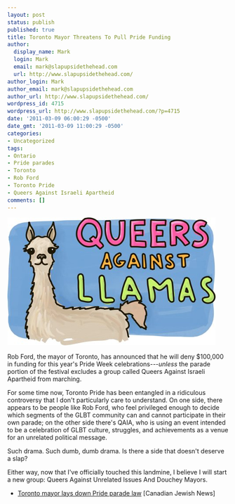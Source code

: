 ```yaml
---
layout: post
status: publish
published: true
title: Toronto Mayor Threatens To Pull Pride Funding
author:
  display_name: Mark
  login: Mark
  email: mark@slapupsidethehead.com
  url: http://www.slapupsidethehead.com/
author_login: Mark
author_email: mark@slapupsidethehead.com
author_url: http://www.slapupsidethehead.com/
wordpress_id: 4715
wordpress_url: http://www.slapupsidethehead.com/?p=4715
date: '2011-03-09 06:00:29 -0500'
date_gmt: '2011-03-09 11:00:29 -0500'
categories:
- Uncategorized
tags:
- Ontario
- Pride parades
- Toronto
- Rob Ford
- Toronto Pride
- Queers Against Israeli Apartheid
comments: []
---
```

![Queers Against Llamas](/wp-content/media/2011/03/queers-against-llamas.jpg "My one wish is that this sign actually appears at some point during the Toronto Pride parade.")

Rob Ford, the mayor of Toronto, has announced that he will deny $100,000 in funding for this year's Pride Week celebrations---_unless_ the parade portion of the festival excludes a group called Queers Against Israeli Apartheid from marching.

For some time now, Toronto Pride has been entangled in a ridiculous controversy that I don't particularly care to understand. On one side, there appears to be people like Rob Ford, who feel privileged enough to decide which segments of the GLBT community can and cannot participate in their own parade; on the other side there's QAIA, who is using an event intended to be a celebration of GLBT culture, struggles, and achievements as a venue for an unrelated political message.

Such drama. Such dumb, dumb drama. Is there a side that doesn't deserve a slap?

Either way, now that I've officially touched this landmine, I believe I will start a new group: Queers Against Unrelated Issues And Douchey Mayors.

- [Toronto mayor lays down Pride parade law](http://www.cjnews.com/index.php?option=com_content&task=view&id=20949&Itemid=86) [Canadian Jewish News]
